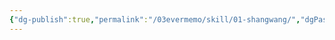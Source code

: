 ```yaml
---
{"dg-publish":true,"permalink":"/03evermemo/skill/01-shangwang/","dgPassFrontmatter":true}
---
```





